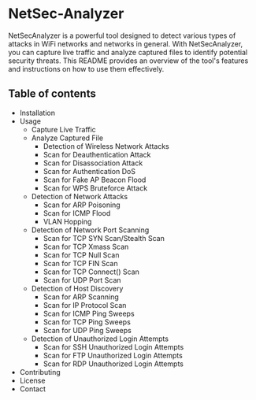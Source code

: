 # NetSec-Analyzer
NetSecAnalyzer is a powerful tool designed to detect various types of attacks in WiFi networks and networks in general. With NetSecAnalyzer, you can capture live traffic and analyze captured files to identify potential security threats. This README provides an overview of the tool's features and instructions on how to use them effectively.
## Table of contents 
* Installation
* Usage
  * Capture Live Traffic
  * Analyze Captured File
    * Detection of Wireless Network Attacks
    * Scan for Deauthentication Attack
    * Scan for Disassociation Attack
    * Scan for Authentication DoS
    * Scan for Fake AP Beacon Flood
    * Scan for WPS Bruteforce Attack
  * Detection of Network Attacks
    * Scan for ARP Poisoning
    * Scan for ICMP Flood
    * VLAN Hopping
  * Detection of Network Port Scanning
    * Scan for TCP SYN Scan/Stealth Scan
    * Scan for TCP Xmass Scan
    * Scan for TCP Null Scan
    * Scan for TCP FIN Scan
    * Scan for TCP Connect() Scan
    * Scan for UDP Port Scan
  * Detection of Host Discovery
    * Scan for ARP Scanning
    * Scan for IP Protocol Scan
    * Scan for ICMP Ping Sweeps
    * Scan for TCP Ping Sweeps
    * Scan for UDP Ping Sweeps
  * Detection of Unauthorized Login Attempts
    * Scan for SSH Unauthorized Login Attempts
    * Scan for FTP Unauthorized Login Attempts
    * Scan for RDP Unauthorized Login Attempts
* Contributing
* License
* Contact
